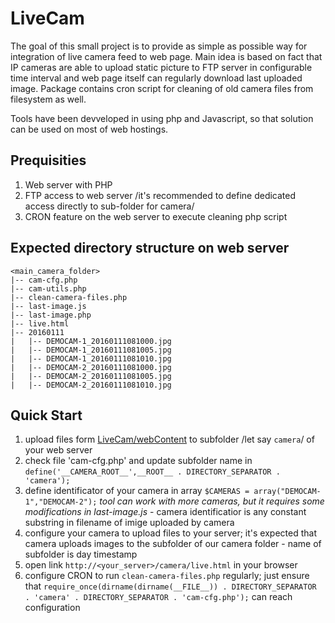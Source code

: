 # LiveCam
The goal of this small project is to provide as simple as possible way for integration of live camera feed to web page. Main idea is based on fact that IP cameras are able to upload static picture to FTP server in configurable time interval and web page itself can regularly download last uploaded image. Package contains cron script for cleaning of old camera files from filesystem as well.

Tools have been devveloped in using php and Javascript, so that solution can be used on most of web hostings.

## Prequisities
1. Web server with PHP
2. FTP access to web server /it's recommended to define dedicated access directly to sub-folder for camera/
3. CRON feature on the web server to execute cleaning php script

## Expected directory structure on web server
```
<main_camera_folder>
|-- cam-cfg.php
|-- cam-utils.php
|-- clean-camera-files.php
|-- last-image.js
|-- last-image.php
|-- live.html
|-- 20160111
|   |-- DEMOCAM-1_20160111081000.jpg
|   |-- DEMOCAM-1_20160111081005.jpg
|   |-- DEMOCAM-1_20160111081010.jpg
|   |-- DEMOCAM-2_20160111081000.jpg
|   |-- DEMOCAM-2_20160111081005.jpg
|   |-- DEMOCAM-2_20160111081010.jpg
```

## Quick Start
1. upload files form [LiveCam/webContent](https://github.com/TechniArch/LiveCam/tree/master/LiveCam/WebContent) to subfolder /let say `camera`/ of your web server
2. check file 'cam-cfg.php' and update subfolder name in `define('__CAMERA_ROOT__',__ROOT__ . DIRECTORY_SEPARATOR . 'camera');`
3. define identificator of your camera in array `$CAMERAS = array("DEMOCAM-1","DEMOCAM-2");` *tool can work with more cameras, but it requires some modifications in last-image.js* - camera identificatior is any constant substring in filename of imige uploaded by camera
4. configure your camera to upload files to your server; it's expected that camera uploads images to the subfolder of our camera folder - name of subfolder is day timestamp
5. open link `http://<your_server>/camera/live.html` in your browser
6. configure  CRON to run `clean-camera-files.php` regularly; just ensure that `require_once(dirname(dirname(__FILE__)) . DIRECTORY_SEPARATOR . 'camera' . DIRECTORY_SEPARATOR . 'cam-cfg.php');` can reach configuration

